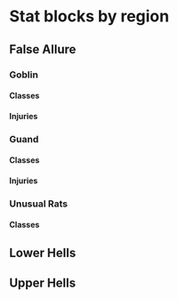 # Stat blocks by region
## False Allure
### Goblin
#### Classes
#### Injuries
### Guand
#### Classes
#### Injuries
### Unusual Rats
#### Classes
## Lower Hells
## Upper Hells